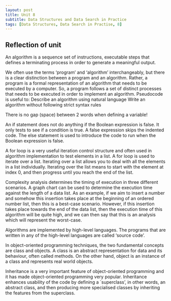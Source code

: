 ```yaml
---
layout: post
title: Unit 8
subtitle: Data Structures and Data Search in Practice
tags: [Data Structures, Data Search in Practise, 8]
---
```


## Reflection of unit

An algorithm is a sequence set of instructions, executable steps that defines a terminating
process in order to generate a meaningful output.

We often use the terms ‘program’ and ‘algorithm’ interchangeably, but there is a clear
distinction between a program and an algorithm. Rather, a program is a formal
representation of an algorithm that needs to be executed by a computer. So, a program
follows a set of distinct processes that needs to be executed in order to implement an
algorithm.
Pseudocode is useful to:
Describe an algorithm using natural language
Write an algorithm without following strict syntax rules

There is no gap (space) between 2 words when defining a variable!

An if statement does not do anything if the Boolean expression is false. It only tests to see if
a condition is true. A false expression skips the indented code.
The else statement is used to introduce the code to run when the Boolean expression is
false.

A for loop is a very useful iteration control structure and often used in algorithm
implementation to test elements in a list. A for loop is used to iterate over a list.
Iterating over a list allows you to deal with all the elements in a list individually. Iterating
over the list means to start with the element at index 0, and then progress until you reach
the end of the list.

Complexity analysis determines the timing of execution in three different scenarios. A
graph chart can be used to determine the execution time against the length of a data list. As
an example, if we aim to insert a number and somehow this insertion takes place at the
beginning of an ordered number list, then this is a best-case scenario. However, if this
insertion takes place towards the end of the data list, then the execution time of this
algorithm will be quite high, and we can then say that this is an analysis which will represent
the worst-case.

Algorithms are implemented by high-level languages. The programs that are written in any
of the high-level languages are called ‘source code’.

In object-oriented programming techniques, the two fundamental concepts are class and
objects. A class is an abstract representation for data and its behaviour, often called
methods. On the other hand, object is an instance of a class and represents real world
objects.

Inheritance is a very important feature of object-oriented programming and it has made
object-oriented programming very popular. Inheritance enhances usability of the code by
defining a `superclass’, in other words, an abstract class, and then producing more
specialised classes by inheriting the features from the superclass.
